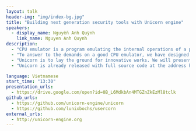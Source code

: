 ```yaml
---
layout: talk
header-img: "img/index-bg.jpg"
title: "Building next generation security tools with Unicorn engine"
speakers:
  - display_name: Nguyễn Anh Quỳnh
    link_name: Nguyen Anh Quynh 
description:
  - "CPU emulator is a program emulating the internal operations of a physical CPU in software. CPU emulator plays a vital role and has a lot of applications in computer security area, including but not limited to reversing, malware analysis, vulnerability detection and exploit development. However, all the available CPU emulators have fundamental issues and proved unsuitable for modern security tools."
  - "To answer to the demands on a good CPU emulator, we have designed & implemented Unicorn engine. This talk will introduce the architecture and the challenges of building Unicorn, together with the latest development of our framework. The audience will understand the advantages of this engine and see why the future is assured, so that Unicorn will keep getting better, stronger and become the emulator engine of choice for the security community."
  - "Unicorn is to lay the ground for innovative works. We will present some new advanced tools built on top of Unicorn - with live demo - to demonstrate its power, so the audience can see how our engine can open up new opportunities for future of security research & development."
  - "Unicorn is already released with full source code at the address http://www.unicorn-engine.org."

language: Vietnamese 
start_time: "13:30"
presentation_urls:
  - https://drive.google.com/open?id=0B_L6MdkbAn4MTGZnZkEzMl8tclk
github_urls:
  - https://github.com/unicorn-engine/unicorn
  - https://github.com/lunixbochs/usercorn
external_urls:
  - http://unicorn-engine.org
---
```

